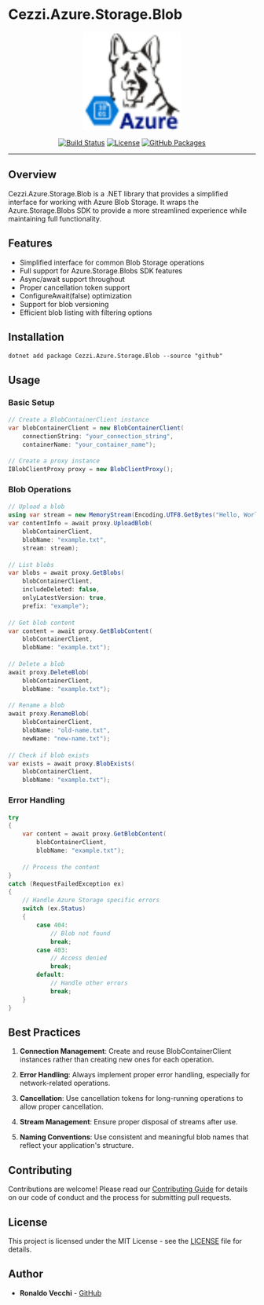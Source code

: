 # Cezzi.Azure.Storage.Blob

<p align="center">
  <img src="https://raw.githubusercontent.com/mtnvencenzo/cezzis-core/main/Cezzi.Azure/Cezzi.Azure.Storage.Blob/src/Cezzi.Azure.Storage.Blob/.pack/cezzi-azure-storage-blob.png" alt="Cezzi.Azure.Storage.Blob" width="200" />
</p>

<p align="center">
  <a href="https://github.com/mtnvencenzo/cezzis-core/actions"><img src="https://github.com/mtnvencenzo/cezzis-core/actions/workflows/cezzi-applications-cicd.yaml/badge.svg" alt="Build Status"></a>
  <a href="https://opensource.org/licenses/MIT"><img src="https://img.shields.io/badge/license-MIT-blue.svg" alt="License"></a>
  <a href="https://github.com/mtnvencenzo/cezzis-core/pkgs/nuget"><img src="https://img.shields.io/badge/GitHub%20Packages-Cezzi-blue?logo=github" alt="GitHub Packages"></a>
</p>

---

## Overview

Cezzi.Azure.Storage.Blob is a .NET library that provides a simplified interface for working with Azure Blob Storage. It wraps the Azure.Storage.Blobs SDK to provide a more streamlined experience while maintaining full functionality.

## Features

- Simplified interface for common Blob Storage operations
- Full support for Azure.Storage.Blobs SDK features
- Async/await support throughout
- Proper cancellation token support
- ConfigureAwait(false) optimization
- Support for blob versioning
- Efficient blob listing with filtering options

## Installation

```shell
dotnet add package Cezzi.Azure.Storage.Blob --source "github"
```

## Usage

### Basic Setup

```csharp
// Create a BlobContainerClient instance
var blobContainerClient = new BlobContainerClient(
    connectionString: "your_connection_string",
    containerName: "your_container_name");

// Create a proxy instance
IBlobClientProxy proxy = new BlobClientProxy();
```

### Blob Operations

```csharp
// Upload a blob
using var stream = new MemoryStream(Encoding.UTF8.GetBytes("Hello, World!"));
var contentInfo = await proxy.UploadBlob(
    blobContainerClient,
    blobName: "example.txt",
    stream: stream);

// List blobs
var blobs = await proxy.GetBlobs(
    blobContainerClient,
    includeDeleted: false,
    onlyLatestVersion: true,
    prefix: "example");

// Get blob content
var content = await proxy.GetBlobContent(
    blobContainerClient,
    blobName: "example.txt");

// Delete a blob
await proxy.DeleteBlob(
    blobContainerClient,
    blobName: "example.txt");

// Rename a blob
await proxy.RenameBlob(
    blobContainerClient,
    blobName: "old-name.txt",
    newName: "new-name.txt");

// Check if blob exists
var exists = await proxy.BlobExists(
    blobContainerClient,
    blobName: "example.txt");
```

### Error Handling

```csharp
try
{
    var content = await proxy.GetBlobContent(
        blobContainerClient,
        blobName: "example.txt");
    
    // Process the content
}
catch (RequestFailedException ex)
{
    // Handle Azure Storage specific errors
    switch (ex.Status)
    {
        case 404:
            // Blob not found
            break;
        case 403:
            // Access denied
            break;
        default:
            // Handle other errors
            break;
    }
}
```

## Best Practices

1. **Connection Management**: Create and reuse BlobContainerClient instances rather than creating new ones for each operation.

2. **Error Handling**: Always implement proper error handling, especially for network-related operations.

3. **Cancellation**: Use cancellation tokens for long-running operations to allow proper cancellation.

4. **Stream Management**: Ensure proper disposal of streams after use.

5. **Naming Conventions**: Use consistent and meaningful blob names that reflect your application's structure.

## Contributing

Contributions are welcome! Please read our [Contributing Guide](../../CONTRIBUTING.md) for details on our code of conduct and the process for submitting pull requests.

## License

This project is licensed under the MIT License - see the [LICENSE](../../LICENSE) file for details.

## Author

- **Ronaldo Vecchi** - [GitHub](https://github.com/mtnvencenzo)
